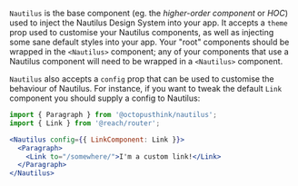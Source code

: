 `Nautilus` is the base component (eg. the _higher-order component_ or _HOC_) used to inject the Nautilus Design System into your app. It accepts a `theme` prop used to customise your Nautilus components, as well as injecting some sane default styles into your app. Your "root" components should be wrapped in the `<Nautilus>` component; any of your components that use a Nautilus component will need to be wrapped in a `<Nautilus>` component.

`Nautilus` also accepts a `config` prop that can be used to customise the behaviour of Nautilus. For instance, if you want to tweak the default `Link` component you should supply a config to Nautilus:

```jsx
import { Paragraph } from '@octopusthink/nautilus';
import { Link } from '@reach/router';

<Nautilus config={{ LinkComponent: Link }}>
  <Paragraph>
    <Link to="/somewhere/">I'm a custom link!</Link>
  </Paragraph>
</Nautilus>
```

